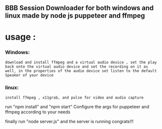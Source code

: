 ## BBB Session Downloader for both windows and linux made by node js puppeteer and ffmpeg


# usage :

### Windows:
    download and install ffmpeg and a virtual audio device , set the play back onto the virtual audio device and set the recording on it as well, in the properties of the audio device set listen to the default Speaker of your device

### linux:
    install ffmpeg , x11grab, and pulse for video and audio capture

run "npm install" and "npm start"
Configure the args for puppeteer and ffmpeg according to your needs

finally run "node server.js" and the server is running congrats!!!
